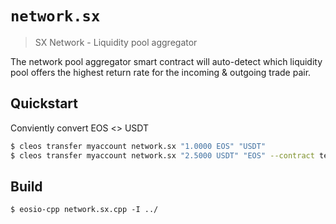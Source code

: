 # `network.sx`

> SX Network - Liquidity pool aggregator

The network pool aggregator smart contract will auto-detect which liquidity pool offers the highest return rate for the incoming & outgoing trade pair.

## Quickstart

Conviently convert EOS <> USDT

```bash
$ cleos transfer myaccount network.sx "1.0000 EOS" "USDT"
$ cleos transfer myaccount network.sx "2.5000 USDT" "EOS" --contract tethertether
```

## Build

```
$ eosio-cpp network.sx.cpp -I ../
```
